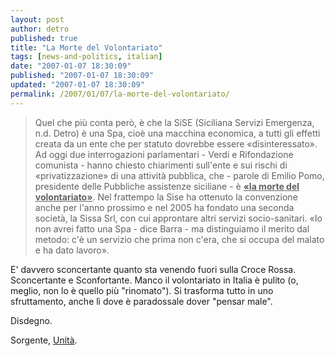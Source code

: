 ```yaml
---
layout: post
author: detro
published: true
title: "La Morte del Volontariato"
tags: [news-and-politics, italian]
date: "2007-01-07 18:30:09"
published: "2007-01-07 18:30:09"
updated: "2007-01-07 18:30:09"
permalink: /2007/01/07/la-morte-del-volontariato/
---
```


<blockquote>Quel che più conta però, è che la SiSE (Siciliana Servizi Emergenza, n.d. Detro) è una Spa, cioè una macchina economica, a tutti gli effetti creata da un ente che per statuto dovrebbe essere «disinteressato». Ad oggi due interrogazioni parlamentari - Verdi e Rifondazione comunista - hanno chiesto chiarimenti sull'ente e sui rischi di «privatizzazione» di una attività pubblica, che - parole di Emilio Pomo, presidente delle Pubbliche assistenze siciliane - è <ins datetime="2007-01-07T17:25:28+00:00"><strong>«la morte del volontariato»</strong></ins>. Nel frattempo la Sise ha ottenuto la convenzione anche per l'anno prossimo e nel 2005 ha fondato una seconda società, la Sissa Srl, con cui approntare altri servizi socio-sanitari. «Io non avrei fatto una Spa - dice Barra - ma distinguiamo il merito dal metodo: c'è un servizio che prima non c'era, che si occupa del malato e ha dato lavoro».</blockquote>

E' davvero sconcertante quanto sta venendo fuori sulla Croce Rossa. Sconcertante e Sconfortante. Manco il volontariato in Italia è pulito (o, meglio, non lo è quello più "rinomato"). Si trasforma tutto in uno sfruttamento, anche lì dove è paradossale dover "pensar male".

Disdegno.

Sorgente, <a href="http://www.unita.it/view.asp?IDcontent=62344">Unità</a>.


